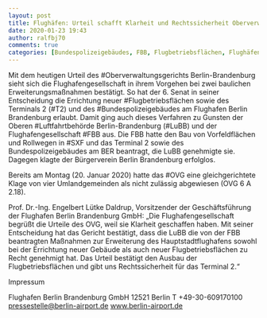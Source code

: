 ```yaml
---
layout: post
title: Flughäfen: Urteil schafft Klarheit und Rechtssicherheit Oberverwaltungsgericht bestätigt Vorgehen der Flughafengesellschaft bei baulichen Erweiterungen, aus Berliner Flughäfen
date: 2020-01-23 19:43
author: ralfbj70
comments: true
categories: [Bundespolizeigebäudes, FBB, Flugbetriebsflächen, Flughäfen, Infrastruktur, LuBB, Luftfahrtbehörde, Oberverwaltungsgerichts, OVG, SXF, T2]
---
```

Mit dem heutigen Urteil des #Oberverwaltungsgerichts Berlin-Brandenburg sieht sich die Flughafengesellschaft in ihrem Vorgehen bei zwei baulichen Erweiterungsmaßnahmen bestätigt. So hat der 6. Senat in seiner Entscheidung die Errichtung neuer #Flugbetriebsflächen sowie des Terminals 2 (#T2) und des #Bundespolizeigebäudes am Flughafen Berlin Brandenburg erlaubt. Damit ging auch dieses Verfahren zu Gunsten der Oberen #Luftfahrtbehörde Berlin-Brandenburg (#LuBB) und der Flughafengesellschaft #FBB aus. Die FBB hatte den Bau von Vorfeldflächen und Rollwegen in #SXF und das Terminal 2 sowie des Bundespolizeigebäudes am BER beantragt, die LuBB genehmigte sie. Dagegen klagte der Bürgerverein Berlin Brandenburg erfolglos.

Bereits am Montag (20. Januar 2020) hatte das #OVG eine gleichgerichtete Klage von vier Umlandgemeinden als nicht zulässig abgewiesen (OVG 6 A 2.18).

Prof. Dr.-Ing. Engelbert Lütke Daldrup, Vorsitzender der Geschäftsführung der Flughafen Berlin Brandenburg GmbH: „Die Flughafengesellschaft begrüßt die Urteile des OVG, weil sie Klarheit geschaffen haben. Mit seiner Entscheidung hat das Gericht bestätigt, dass die LuBB die von der FBB beantragten Maßnahmen zur Erweiterung des Hauptstadtflughafens sowohl bei der Errichtung neuer Gebäude als auch neuer Flugbetriebsflächen zu Recht genehmigt hat. Das Urteil bestätigt den Ausbau der Flugbetriebsflächen und gibt uns Rechtssicherheit für das Terminal 2.“

Impressum

Flughafen Berlin Brandenburg GmbH
12521 Berlin
T +49-30-609170100
pressestelle@berlin-airport.de
www.berlin-airport.de
